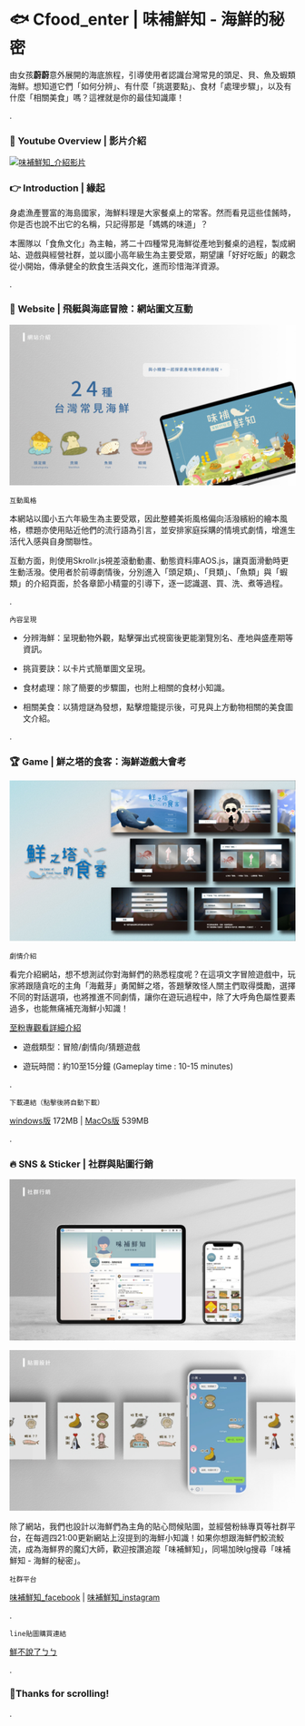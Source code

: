 # 🐟 Cfood_enter | 味補鮮知 - 海鮮的秘密 

由女孩**蔚蔚**意外展開的海底旅程，引導使用者認識台灣常見的頭足、貝、魚及蝦類海鮮。想知道它們「如何分辨」、有什麼「挑選要點」、食材「處理步驟」，以及有什麼「相關美食」嗎？這裡就是你的最佳知識庫！

.


### 👀 Youtube Overview | 影片介紹

[![味補鮮知_介紹影片](https://img.youtube.com/vi/YecnFGFttpQ/0.jpg)](https://www.youtube.com/watch?v=YecnFGFttpQ)


### 👉 Introduction | 緣起

身處漁產豐富的海島國家，海鮮料理是大家餐桌上的常客。然而看見這些佳餚時，你是否也說不出它的名稱，只記得那是「媽媽的味道」？

本團隊以「食魚文化」為主軸，將二十四種常見海鮮從產地到餐桌的過程，製成網站、遊戲與經營社群，並以國小高年級生為主要受眾，期望讓「好好吃飯」的觀念從小開始，傳承健全的飲食生活與文化，進而珍惜海洋資源。

.



### 🚢 Website | 飛艇與海底冒險：網站圖文互動

![味補鮮知_網站介紹](./img/read_me/Cfood_01.jpg)


`互動風格`

本網站以國小五六年級生為主要受眾，因此整體美術風格偏向活潑繽紛的繪本風格，標題亦使用貼近他們的流行語為引言，並安排家庭採購的情境式劇情，增進生活代入感與自身關聯性。

互動方面，則使用Skrollr.js視差滾動動畫、動態資料庫AOS.js，讓頁面滑動時更生動活潑。使用者於前導劇情後，分別進入「頭足類」、「貝類」、「魚類」與「蝦類」的介紹頁面，於各章節小精靈的引導下，逐一認識選、買、洗、煮等過程。

.

`內容呈現`

+ 分辨海鮮：呈現動物外觀，點擊彈出式視窗後更能瀏覽別名、產地與盛產期等資訊。
 
+ 挑貨要訣：以卡片式簡單圖文呈現。

+ 食材處理：除了簡要的步驟圖，也附上相關的食材小知識。

+ 相關美食：以猜燈謎為發想，點擊燈籠提示後，可見與上方動物相關的美食圖文介紹。

.

### 🏆 Game | 鮮之塔的食客：海鮮遊戲大會考

![味補鮮知_網站介紹](./img/read_me/Cfood_05.jpg)

`劇情介紹`

看完介紹網站，想不想測試你對海鮮們的熟悉程度呢？在這項文字冒險遊戲中，玩家將跟隨貪吃的主角「海戴芽」勇闖鮮之塔，答題擊敗怪人關主們取得獎勵，選擇不同的對話選項，也將推進不同劇情，讓你在遊玩過程中，除了大呼角色屬性要素過多，也能無痛補充海鮮小知識！

[至粉專觀看詳細介紹](https://www.facebook.com/Cfood.secret/posts/pfbid02E6S4mD9YA5PuSyvShsu6v9R3jPMYwnAqKqKBfNPmMLX97J1fZpq4q3LdeeUt7VJnl)

+ 遊戲類型：冒險/劇情向/猜題遊戲

+ 遊玩時間：約10至15分鐘 (Gameplay time : 10-15 minutes)

.

`下載連結（點擊後將自動下載）`

[windows版](https://onedrive.live.com/download?cid=798697C7AA5B4329&resid=798697C7AA5B4329%21108&authkey=AI3Ae6mlR8sNeyM)  172MB |   [MacOs版](https://onedrive.live.com/download?cid=798697C7AA5B4329&resid=798697C7AA5B4329%21107&authkey=AL6q2Vc9strMiXY)  539MB


.

### 🔥 SNS & Sticker | 社群與貼圖行銷

![味補鮮知_社群介紹](./img/read_me/Cfood_06.jpg)

![味補鮮知_貼圖介紹](./img/read_me/Cfood_07.jpg)

除了網站，我們也設計以海鮮們為主角的貼心問候貼圖，並經營粉絲專頁等社群平台，在每週四21:00更新網站上沒提到的海鮮小知識！如果你想跟海鮮們鮫流鮫流，成為海鮮界的魔幻大師，歡迎按讚追蹤「味補鮮知」，同場加映Ig搜尋「味補鮮知 - 海鮮的秘密」。

`社群平台`

[味補鮮知_facebook](https://www.facebook.com/Cfood.secret)    |   [味補鮮知_instagram](https://www.instagram.com/fishkw.2020/)

.

`line貼圖購買連結`

[鮮不說了ㄅㄅ](https://store.line.me/stickershop/product/13630690/zh-Hant)

.

### 🙇Thanks for scrolling!

.
